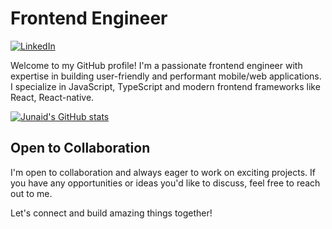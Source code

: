 # Frontend Engineer

[![LinkedIn](https://img.shields.io/badge/LinkedIn-Connect-blue)](https://www.linkedin.com/in/junaid-shirur-39428821a/)

Welcome to my GitHub profile! I'm a passionate frontend engineer with expertise in building user-friendly and performant mobile/web applications. I specialize in JavaScript, TypeScript and modern frontend frameworks like React, React-native.

[![Junaid's GitHub stats](https://github-readme-stats.vercel.app/api?username=junaid-shirur)](https://github.com/anuraghazra/github-readme-stats)
## Open to Collaboration

I'm open to collaboration and always eager to work on exciting projects. If you have any opportunities or ideas you'd like to discuss, feel free to reach out to me.

Let's connect and build amazing things together!

